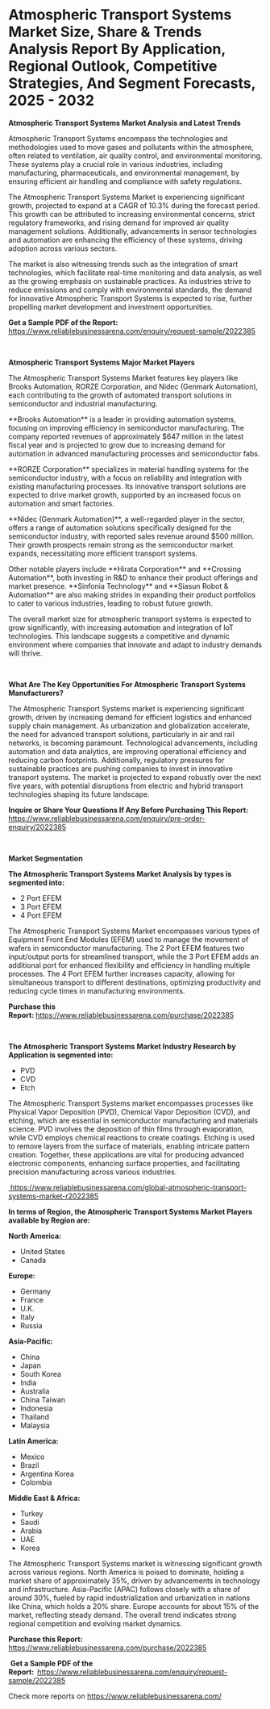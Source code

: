 <p><h1>Atmospheric Transport Systems Market Size, Share & Trends Analysis Report By Application, Regional Outlook, Competitive Strategies, And Segment Forecasts, 2025 - 2032</h1></p><p><strong>Atmospheric Transport Systems Market Analysis and Latest Trends</strong></p>
<p><p>Atmospheric Transport Systems encompass the technologies and methodologies used to move gases and pollutants within the atmosphere, often related to ventilation, air quality control, and environmental monitoring. These systems play a crucial role in various industries, including manufacturing, pharmaceuticals, and environmental management, by ensuring efficient air handling and compliance with safety regulations.</p><p>The Atmospheric Transport Systems Market is experiencing significant growth, projected to expand at a CAGR of 10.3% during the forecast period. This growth can be attributed to increasing environmental concerns, strict regulatory frameworks, and rising demand for improved air quality management solutions. Additionally, advancements in sensor technologies and automation are enhancing the efficiency of these systems, driving adoption across various sectors. </p><p>The market is also witnessing trends such as the integration of smart technologies, which facilitate real-time monitoring and data analysis, as well as the growing emphasis on sustainable practices. As industries strive to reduce emissions and comply with environmental standards, the demand for innovative Atmospheric Transport Systems is expected to rise, further propelling market development and investment opportunities.</p></p>
<p><strong>Get a Sample PDF of the Report:&nbsp;</strong> <a href="https://www.reliablebusinessarena.com/enquiry/request-sample/2022385?utm_campaign=1420&utm_medium=2&utm_source=Github&utm_content=ia&utm_term=29032025&utm_id=atmospheric-transport-systems">https://www.reliablebusinessarena.com/enquiry/request-sample/2022385</a></p>
<p>&nbsp;</p>
<p><strong>Atmospheric Transport Systems Major Market Players</strong></p>
<p><p>The Atmospheric Transport Systems Market features key players like Brooks Automation, RORZE Corporation, and Nidec (Genmark Automation), each contributing to the growth of automated transport solutions in semiconductor and industrial manufacturing. </p><p>**Brooks Automation** is a leader in providing automation systems, focusing on improving efficiency in semiconductor manufacturing. The company reported revenues of approximately $647 million in the latest fiscal year and is projected to grow due to increasing demand for automation in advanced manufacturing processes and semiconductor fabs.</p><p>**RORZE Corporation** specializes in material handling systems for the semiconductor industry, with a focus on reliability and integration with existing manufacturing processes. Its innovative transport solutions are expected to drive market growth, supported by an increased focus on automation and smart factories.</p><p>**Nidec (Genmark Automation)**, a well-regarded player in the sector, offers a range of automation solutions specifically designed for the semiconductor industry, with reported sales revenue around $500 million. Their growth prospects remain strong as the semiconductor market expands, necessitating more efficient transport systems.</p><p>Other notable players include **Hirata Corporation** and **Crossing Automation**, both investing in R&D to enhance their product offerings and market presence. **Sinfonia Technology** and **Siasun Robot & Automation** are also making strides in expanding their product portfolios to cater to various industries, leading to robust future growth.</p><p>The overall market size for atmospheric transport systems is expected to grow significantly, with increasing automation and integration of IoT technologies. This landscape suggests a competitive and dynamic environment where companies that innovate and adapt to industry demands will thrive.</p></p>
<p>&nbsp;</p>
<p><strong>What Are The Key Opportunities For Atmospheric Transport Systems Manufacturers?</strong></p>
<p><p>The Atmospheric Transport Systems market is experiencing significant growth, driven by increasing demand for efficient logistics and enhanced supply chain management. As urbanization and globalization accelerate, the need for advanced transport solutions, particularly in air and rail networks, is becoming paramount. Technological advancements, including automation and data analytics, are improving operational efficiency and reducing carbon footprints. Additionally, regulatory pressures for sustainable practices are pushing companies to invest in innovative transport systems. The market is projected to expand robustly over the next five years, with potential disruptions from electric and hybrid transport technologies shaping its future landscape.</p></p>
<p><strong>Inquire or Share Your Questions If Any Before Purchasing This Report:</strong> <a href="https://www.reliablebusinessarena.com/enquiry/pre-order-enquiry/2022385?utm_campaign=1420&utm_medium=2&utm_source=Github&utm_content=ia&utm_term=29032025&utm_id=atmospheric-transport-systems">https://www.reliablebusinessarena.com/enquiry/pre-order-enquiry/2022385</a></p>
<p>&nbsp;</p>
<p><strong>Market Segmentation</strong></p>
<p><strong>The Atmospheric Transport Systems Market Analysis by types is segmented into:</strong></p>
<p><ul><li>2 Port EFEM</li><li>3 Port EFEM</li><li>4 Port EFEM</li></ul></p>
<p><p>The Atmospheric Transport Systems Market encompasses various types of Equipment Front End Modules (EFEM) used to manage the movement of wafers in semiconductor manufacturing. The 2 Port EFEM features two input/output ports for streamlined transport, while the 3 Port EFEM adds an additional port for enhanced flexibility and efficiency in handling multiple processes. The 4 Port EFEM further increases capacity, allowing for simultaneous transport to different destinations, optimizing productivity and reducing cycle times in manufacturing environments.</p></p>
<p><strong>Purchase this Report:&nbsp;</strong><a href="https://www.reliablebusinessarena.com/purchase/2022385?utm_campaign=1420&utm_medium=2&utm_source=Github&utm_content=ia&utm_term=29032025&utm_id=atmospheric-transport-systems">https://www.reliablebusinessarena.com/purchase/2022385</a></p>
<p>&nbsp;</p>
<p><strong>The Atmospheric Transport Systems Market Industry Research by Application is segmented into:</strong></p>
<p><ul><li>PVD</li><li>CVD</li><li>Etch</li></ul></p>
<p><p>The Atmospheric Transport Systems market encompasses processes like Physical Vapor Deposition (PVD), Chemical Vapor Deposition (CVD), and etching, which are essential in semiconductor manufacturing and materials science. PVD involves the deposition of thin films through evaporation, while CVD employs chemical reactions to create coatings. Etching is used to remove layers from the surface of materials, enabling intricate pattern creation. Together, these applications are vital for producing advanced electronic components, enhancing surface properties, and facilitating precision manufacturing across various industries.</p></p>
<p><a href="https://www.reliablebusinessarena.com/global-atmospheric-transport-systems-market-r2022385?utm_campaign=1420&utm_medium=2&utm_source=Github&utm_content=ia&utm_term=29032025&utm_id=atmospheric-transport-systems">&nbsp;https://www.reliablebusinessarena.com/global-atmospheric-transport-systems-market-r2022385</a></p>
<p><strong>In terms of Region, the Atmospheric Transport Systems Market Players available by Region are:</strong></p>
<p>
    <p> <strong> North America: </strong>
        <ul>
            <li>United States</li>
            <li>Canada</li>
        </ul>
        </p> 
    <p> <strong> Europe: </strong>
        <ul>
            <li>Germany</li>
            <li>France</li>
            <li>U.K.</li>
            <li>Italy</li>
            <li>Russia</li>
        </ul>
        </p> 
    <p> <strong> Asia-Pacific: </strong>
        <ul>
            <li>China</li>
            <li>Japan</li>
            <li>South Korea</li>
            <li>India</li>
            <li>Australia</li>
            <li>China Taiwan</li>
            <li>Indonesia</li>
            <li>Thailand</li>
            <li>Malaysia</li>
        </ul>
        </p> 
    <p> <strong> Latin America: </strong>
        <ul>
            <li>Mexico</li>
            <li>Brazil</li>
            <li>Argentina Korea</li>
            <li>Colombia</li>
        </ul>
        </p> 
    <p> <strong> Middle East & Africa: </strong>
        <ul>
            <li>Turkey</li>
            <li>Saudi</li>
            <li>Arabia</li>
            <li>UAE</li>
            <li>Korea</li>
        </ul>
    </p>
    </p>
<p><p>The Atmospheric Transport Systems market is witnessing significant growth across various regions. North America is poised to dominate, holding a market share of approximately 35%, driven by advancements in technology and infrastructure. Asia-Pacific (APAC) follows closely with a share of around 30%, fueled by rapid industrialization and urbanization in nations like China, which holds a 20% share. Europe accounts for about 15% of the market, reflecting steady demand. The overall trend indicates strong regional competition and evolving market dynamics.</p></p>
<p><strong>Purchase this Report: </strong><a href="https://www.reliablebusinessarena.com/purchase/2022385?utm_campaign=1420&utm_medium=2&utm_source=Github&utm_content=ia&utm_term=29032025&utm_id=atmospheric-transport-systems">https://www.reliablebusinessarena.com/purchase/2022385</a></p>
<p>&nbsp;<strong>Get a Sample PDF of the Report:&nbsp;&nbsp;</strong><a href="https://www.reliablebusinessarena.com/enquiry/request-sample/2022385?utm_campaign=1420&utm_medium=2&utm_source=Github&utm_content=ia&utm_term=29032025&utm_id=atmospheric-transport-systems">https://www.reliablebusinessarena.com/enquiry/request-sample/2022385</a></p>
<p><strong></strong></p>
<p>Check more reports on <a href="https://www.reliablebusinessarena.com/?utm_campaign=1420&utm_medium=2&utm_source=Github&utm_content=ia&utm_term=29032025&utm_id=atmospheric-transport-systems">https://www.reliablebusinessarena.com/</a></p>